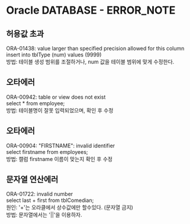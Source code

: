 # Oracle DATABASE - ERROR_NOTE 

## 허용값 초과
ORA-01438: value larger than specified precision allowed for this column   
insert into tblType (num) values (9999)   
방법: 테이블 생성 범위를 조절하거나, num 값을 테이블 범위에 맞게 수정한다.   

## 오타에러 
ORA-00942: table or view does not exist   
select * from employee;     
방법: 테이블명이 잘못 입력되었으며, 확인 후 수정    

## 오타에러
ORA-00904: "FIRSTNAME": invalid identifier   
select firstname from employees;    
방법: 캘럼 firstname 이름이 맞는지 확인 후 수정  

## 문자열 연산에러    
ORA-01722: invalid number   
select last + first from tblComedian;  
원인: '+'는 오라클에서 상수값에만 할수있다. (문자열 금지)  
방법: 문자열에서는 '||'을 이용하자.  
